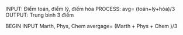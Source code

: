 INPUT: Điểm toán, điểm lý, điểm hóa
PROCESS: avg= (toán+lý+hóa)/3
OUTPUT: Trung bình 3 điểm

BEGIN
INPUT Marth, Phys, Chem
avergage= (Marth + Phys + Chem )/3
